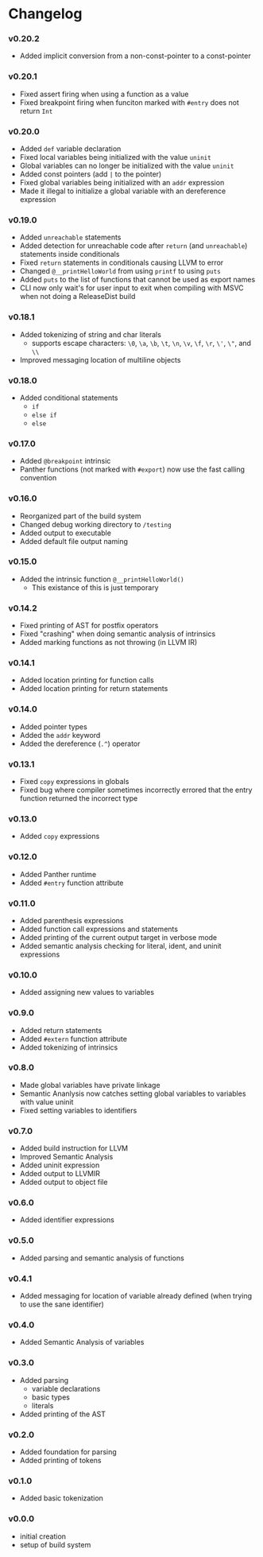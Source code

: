 # Changelog

### v0.20.2
- Added implicit conversion from a non-const-pointer to a const-pointer

### v0.20.1
- Fixed assert firing when using a function as a value
- Fixed breakpoint firing when funciton marked with `#entry` does not return `Int`

### v0.20.0
- Added `def` variable declaration
- Fixed local variables being initialized with the value `uninit`
- Global variables can no longer be initialized with the value `uninit`
- Added const pointers (add `|` to the pointer)
- Fixed global variables being initialized with an `addr` expression
- Made it illegal to initialize a global variable with an dereference expression

### v0.19.0
- Added `unreachable` statements
- Added detection for unreachable code after `return` (and `unreachable`) statements inside conditionals
- Fixed `return` statements in conditionals causing LLVM to error
- Changed `@__printHelloWorld` from using `printf` to using `puts`
- Added `puts` to the list of functions that cannot be used as export names
- CLI now only wait's for user input to exit when compiling with MSVC when not doing a ReleaseDist build

### v0.18.1
- Added tokenizing of string and char literals
	- supports escape characters: `\0`, `\a`, `\b`, `\t`, `\n`, `\v`, `\f`, `\r`, `\'`, `\"`, and `\\`
- Improved messaging location of multiline objects

### v0.18.0
- Added conditional statements
	- `if`
	- `else if`
	- `else`

### v0.17.0
- Added `@breakpoint` intrinsic
- Panther functions (not marked with `#export`) now use the fast calling convention

### v0.16.0
- Reorganized part of the build system
- Changed debug working directory to `/testing`
- Added output to executable
- Added default file output naming

### v0.15.0
- Added the intrinsic function `@__printHelloWorld()`
	- This existance of this is just temporary

### v0.14.2
- Fixed printing of AST for postfix operators
- Fixed "crashing" when doing semantic analysis of intrinsics
- Added marking functions as not throwing (in LLVM IR)

### v0.14.1
- Added location printing for function calls
- Added location printing for return statements

### v0.14.0
- Added pointer types
- Added the `addr` keyword
- Added the dereference (`.^`) operator 

### v0.13.1
- Fixed `copy` expressions in globals
- Fixed bug where compiler sometimes incorrectly errored that the entry function returned the incorrect type

### v0.13.0
- Added `copy` expressions

### v0.12.0
- Added Panther runtime
- Added `#entry` function attribute

### v0.11.0
- Added parenthesis expressions
- Added function call expressions and statements
- Added printing of the current output target in verbose mode
- Added semantic analysis checking for literal, ident, and uninit expressions

### v0.10.0
- Added assigning new values to variables

### v0.9.0
- Added return statements
- Added `#extern` function attribute
- Added tokenizing of intrinsics

### v0.8.0
- Made global variables have private linkage
- Semantic Ananlysis now catches setting global variables to variables with value uninit
- Fixed setting variables to identifiers

### v0.7.0
- Added build instruction for LLVM
- Improved Semantic Analysis
- Added uninit expression
- Added output to LLVMIR
- Added output to object file

### v0.6.0
- Added identifier expressions

### v0.5.0
- Added parsing and semantic analysis of functions

### v0.4.1
- Added messaging for location of variable already defined (when trying to use the sane identifier)

### v0.4.0
- Added Semantic Analysis of variables

### v0.3.0
- Added parsing
	- variable declarations
	- basic types
	- literals
- Added printing of the AST

### v0.2.0
- Added foundation for parsing
- Added printing of tokens

### v0.1.0
- Added basic tokenization

### v0.0.0
- initial creation
- setup of build system